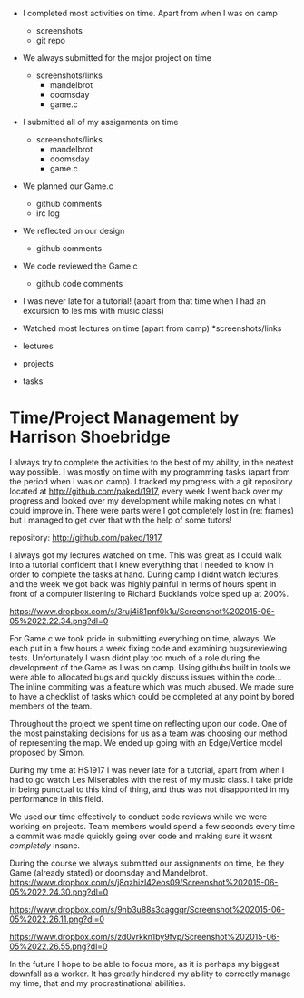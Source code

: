 * I completed most activities on time. Apart from when I was on camp
  * screenshots
  * git repo
* We always submitted for the major project on time
  * screenshots/links 
    * mandelbrot
    * doomsday
    * game.c
* I submitted all of my assignments on time
  * screenshots/links 
    * mandelbrot
    * doomsday
    * game.c 
* We planned our Game.c
  * github comments
  * irc log
* We reflected on our design
  * github comments
* We code reviewed the Game.c
  * github code comments
* I was never late for a tutorial! (apart from that time when I had an excursion to les mis with music class)
* Watched most lectures on time (apart from camp)
  *screenshots/links

* lectures
* projects
* tasks

# Time/Project Management by Harrison Shoebridge
I always try to complete the activities to the best of my ability, in the neatest way possible. I was mostly on time with my programming tasks (apart from the period when I was on camp). I tracked my progress with a git repository located at http://github.com/paked/1917, every week I went back over my progress and looked over my development while making notes on what I could improve in. There were parts were I got completely lost in (re: frames) but I managed to get over that with the help of some tutors!

repository: http://github.com/paked/1917

I always got my lectures watched on time. This was great as I could walk into a tutorial confident that I knew everything that I needed to know in order to complete the tasks at hand. During camp I didnt watch lectures, and the week we got back was highly painful in terms of hours spent in front of a computer listening to Richard Bucklands voice sped up at 200%.

https://www.dropbox.com/s/3ruj4i81pnf0k1u/Screenshot%202015-06-05%2022.22.34.png?dl=0

For Game.c we took pride in submitting everything on time, always. We each put in a few hours a week fixing code and examining bugs/reviewing tests. Unfortunately I wasn didnt play too much of a role during the development of the Game as I was on camp. Using githubs built in tools we were able to allocated bugs and quickly discuss issues within the code... The inline commiting was a feature which was much abused. We made sure to have a checklist of tasks which could be completed at any point by bored members of the team.

Throughout the project we spent time on reflecting upon our code. One of the most painstaking decisions for us as a team was choosing our method of representing the map. We ended up going with an Edge/Vertice model proposed by Simon. 

During my time at HS1917 I was never late for a tutorial, apart from when I had to go watch Les Miserables with the rest of my music class. I take pride in being punctual to this kind of thing, and thus was not disappointed in my performance in this field.

We used our time effectively to conduct code reviews while we were working on projects. Team members would spend a few seconds every time a commit was made quickly going over code and making sure it wasnt *completely* insane.

During the course we always submitted our assignments on time, be they Game (already stated) or doomsday and Mandelbrot.
https://www.dropbox.com/s/j8qzhizl42eos09/Screenshot%202015-06-05%2022.24.30.png?dl=0

https://www.dropbox.com/s/9nb3u88s3caggqr/Screenshot%202015-06-05%2022.26.11.png?dl=0

https://www.dropbox.com/s/zd0vrkkn1by9fvp/Screenshot%202015-06-05%2022.26.55.png?dl=0

In the future I hope to be able to focus more, as it is perhaps my biggest downfall as a worker. It has greatly hindered my ability to correctly manage my time, that and my procrastinational abilities.
